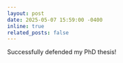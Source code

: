 ```yaml
---
layout: post
date: 2025-05-07 15:59:00 -0400 
inline: true
related_posts: false
---
```


Successfully defended my PhD thesis!
